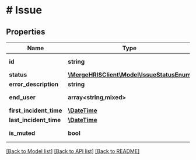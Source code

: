 # # Issue

## Properties

Name | Type | Description | Notes
------------ | ------------- | ------------- | -------------
**id** | **string** |  | [optional] [readonly]
**status** | [**\MergeHRISClient\Model\IssueStatusEnum**](IssueStatusEnum.md) |  | [optional]
**error_description** | **string** |  |
**end_user** | **array<string,mixed>** |  | [optional] [readonly]
**first_incident_time** | [**\DateTime**](\DateTime.md) |  | [optional]
**last_incident_time** | [**\DateTime**](\DateTime.md) |  | [optional]
**is_muted** | **bool** |  | [optional] [readonly]

[[Back to Model list]](../../README.md#models) [[Back to API list]](../../README.md#endpoints) [[Back to README]](../../README.md)

